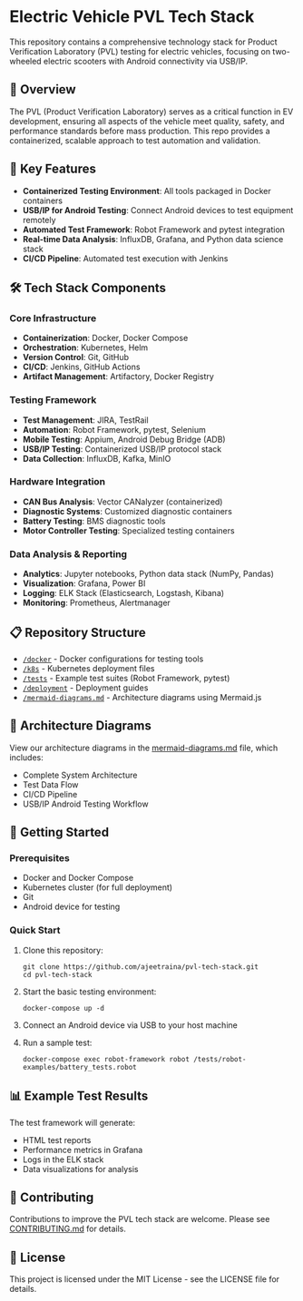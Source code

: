 # Electric Vehicle PVL Tech Stack

This repository contains a comprehensive technology stack for Product Verification Laboratory (PVL) testing for electric vehicles, focusing on two-wheeled electric scooters with Android connectivity via USB/IP.

## 🔋 Overview

The PVL (Product Verification Laboratory) serves as a critical function in EV development, ensuring all aspects of the vehicle meet quality, safety, and performance standards before mass production. This repo provides a containerized, scalable approach to test automation and validation.

## 🚀 Key Features

- **Containerized Testing Environment**: All tools packaged in Docker containers
- **USB/IP for Android Testing**: Connect Android devices to test equipment remotely
- **Automated Test Framework**: Robot Framework and pytest integration
- **Real-time Data Analysis**: InfluxDB, Grafana, and Python data science stack
- **CI/CD Pipeline**: Automated test execution with Jenkins

## 🛠️ Tech Stack Components

### Core Infrastructure

- **Containerization**: Docker, Docker Compose
- **Orchestration**: Kubernetes, Helm
- **Version Control**: Git, GitHub
- **CI/CD**: Jenkins, GitHub Actions
- **Artifact Management**: Artifactory, Docker Registry

### Testing Framework

- **Test Management**: JIRA, TestRail
- **Automation**: Robot Framework, pytest, Selenium
- **Mobile Testing**: Appium, Android Debug Bridge (ADB)
- **USB/IP Testing**: Containerized USB/IP protocol stack
- **Data Collection**: InfluxDB, Kafka, MinIO

### Hardware Integration

- **CAN Bus Analysis**: Vector CANalyzer (containerized)
- **Diagnostic Systems**: Customized diagnostic containers
- **Battery Testing**: BMS diagnostic tools 
- **Motor Controller Testing**: Specialized testing containers

### Data Analysis & Reporting

- **Analytics**: Jupyter notebooks, Python data stack (NumPy, Pandas)
- **Visualization**: Grafana, Power BI
- **Logging**: ELK Stack (Elasticsearch, Logstash, Kibana)
- **Monitoring**: Prometheus, Alertmanager

## 📋 Repository Structure

- [`/docker`](./docker) - Docker configurations for testing tools
- [`/k8s`](./k8s) - Kubernetes deployment files
- [`/tests`](./tests) - Example test suites (Robot Framework, pytest)
- [`/deployment`](./deployment) - Deployment guides
- [`/mermaid-diagrams.md`](./mermaid-diagrams.md) - Architecture diagrams using Mermaid.js

## 🔄 Architecture Diagrams

View our architecture diagrams in the [mermaid-diagrams.md](./mermaid-diagrams.md) file, which includes:

- Complete System Architecture
- Test Data Flow
- CI/CD Pipeline
- USB/IP Android Testing Workflow

## 🏁 Getting Started

### Prerequisites

- Docker and Docker Compose
- Kubernetes cluster (for full deployment)
- Git
- Android device for testing

### Quick Start

1. Clone this repository:
   ```
   git clone https://github.com/ajeetraina/pvl-tech-stack.git
   cd pvl-tech-stack
   ```

2. Start the basic testing environment:
   ```
   docker-compose up -d
   ```

3. Connect an Android device via USB to your host machine

4. Run a sample test:
   ```
   docker-compose exec robot-framework robot /tests/robot-examples/battery_tests.robot
   ```

## 📊 Example Test Results

The test framework will generate:

- HTML test reports
- Performance metrics in Grafana
- Logs in the ELK stack
- Data visualizations for analysis

## 🤝 Contributing

Contributions to improve the PVL tech stack are welcome. Please see [CONTRIBUTING.md](./CONTRIBUTING.md) for details.

## 📄 License

This project is licensed under the MIT License - see the LICENSE file for details.